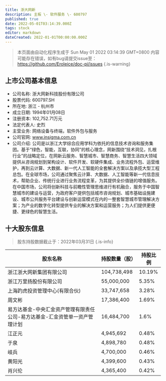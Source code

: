 ```yaml
---
title: 浙大网新
description: 主板 \- 软件服务 \- 600797
published: true
date: 2022-05-01T03:14:39.000Z
tags: stock
editor: markdown
dateCreated: 2022-01-01T00:00:00.000Z
---
```


> 本页面由自动化程序生成于 Sun May 01 2022 03:14:39 GMT+0800
> 内容可能存在错误，如有bug请提交issue至：https://github.com/Eroleice/doc-pi/issues
{.is-warning}

## 上市公司基本信息
- 公司名称: 浙大网新科技股份有限公司
- 股票代码: 600797.SH
- 所在地: 浙江 - 杭州市
- 成立日期: 1994年01月08日
- 注册资本: 102,752.71万元
- 法定代表人: 史烈
- 主营业务: 网络设备与终端，软件外包与服务
- 公司官网: www.insigma.com.cn
- 公司介绍: 公司是以浙江大学综合应用学科为依托的信息技术咨询和服务集团。基于“绿色，智能，互联，协同”的核心理念，网新围绕“技术洞见，扎根行业”的战略定位，在网新云服务、智慧城市、智慧商务、智慧生活四大领域提供从咨询规划到架构设计、软件开发、软硬件集成、业务流程外包、运营维护，再到云计算、大数据、新一代人工智能的全套解决方案以及承揽大型工程总包。在全球市场，公司通过聚焦云计算、大数据、人工智能等新一代信息技术，帮助企业、传统行业进行业务流程变革，为其提供全价值链的增值服务。在中国市场，公司将创新科技与前瞻性管理思维进行有机融合，服务于中国智慧城市的建设与运营，为政府客户提供包括城市咨询规划、城市基础设施建设、城市公共服务平台建设与创新运营模式在内的一整套智慧城市管理解决方案；为产业的数字化转型提供专业的解决方案和运营服务；为人们提供更便捷、更绿色的智慧生活。


## 十大股东信息
> 股东持股数据截止于：2022年03月31日
{.is-info}

| 股东名称 | 持股数量（股） | 持股比例 |
| --- | --- | --- |
| 浙江浙大网新集团有限公司 | 104,738,498 | 10.19% |
| 浙江万里扬股份有限公司 | 55,000,000 | 5.35% |
| 上海趵虎投资管理中心(有限合伙) | 33,747,658 | 3.28% |
| 周文彬 | 17,386,400 | 1.69% |
| 易方达基金-中央汇金资产管理有限责任公司-易方达基金-汇金资管单一资产管理计划 | 16,484,700 | 1.6% |
| 江正元 | 4,945,692 | 0.48% |
| 于泉 | 4,898,780 | 0.48% |
| 岐兵 | 4,700,000 | 0.46% |
| 黄阳光 | 4,399,600 | 0.43% |
| 肖兴伦 | 4,365,400 | 0.42% |




